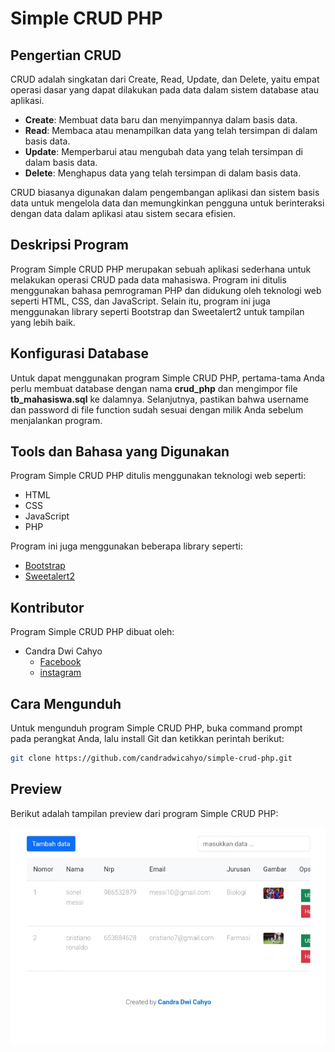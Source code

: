 # Simple CRUD PHP

## Pengertian CRUD

CRUD adalah singkatan dari Create, Read, Update, dan Delete, yaitu empat operasi dasar yang dapat dilakukan pada data dalam sistem database atau aplikasi.

* **Create**: Membuat data baru dan menyimpannya dalam basis data.
* **Read**: Membaca atau menampilkan data yang telah tersimpan di dalam basis data.
* **Update**: Memperbarui atau mengubah data yang telah tersimpan di dalam basis data.
* **Delete**: Menghapus data yang telah tersimpan di dalam basis data.

CRUD biasanya digunakan dalam pengembangan aplikasi dan sistem basis data untuk mengelola data dan memungkinkan pengguna untuk berinteraksi dengan data dalam aplikasi atau sistem secara efisien.

## Deskripsi Program

Program Simple CRUD PHP merupakan sebuah aplikasi sederhana untuk melakukan operasi CRUD pada data mahasiswa. Program ini ditulis menggunakan bahasa pemrograman PHP dan didukung oleh teknologi web seperti HTML, CSS, dan JavaScript. Selain itu, program ini juga menggunakan library seperti Bootstrap dan Sweetalert2 untuk tampilan yang lebih baik.

## Konfigurasi Database

Untuk dapat menggunakan program Simple CRUD PHP, pertama-tama Anda perlu membuat database dengan nama **crud_php** dan mengimpor file **tb_mahasiswa.sql** ke dalamnya. Selanjutnya, pastikan bahwa username dan password di file function sudah sesuai dengan milik Anda sebelum menjalankan program.

## Tools dan Bahasa yang Digunakan

Program Simple CRUD PHP ditulis menggunakan teknologi web seperti:

* HTML
* CSS
* JavaScript
* PHP 

Program ini juga menggunakan beberapa library seperti:

* [Bootstrap](https://getbootstrap.com)
* [Sweetalert2](https://sweetalert2.github.io)

## Kontributor

Program Simple CRUD PHP dibuat oleh:

* Candra Dwi Cahyo
  * [Facebook](https://facebook.com/candradwicahyo18)
  * [instagram](https://instagram.com/candradwicahyo18)

## Cara Mengunduh

Untuk mengunduh program Simple CRUD PHP, buka command prompt pada perangkat Anda, lalu install Git dan ketikkan perintah berikut:

```bash
git clone https://github.com/candradwicahyo/simple-crud-php.git
```

## Preview 

Berikut adalah tampilan preview dari program Simple CRUD PHP:

![preview](https://github.com/candradwicahyo/simple-crud-php/blob/master/image.jpg)